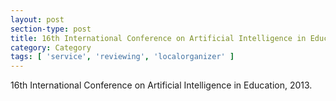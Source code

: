 ```yaml
---
layout: post
section-type: post
title: 16th International Conference on Artificial Intelligence in Education.
category: Category
tags: [ 'service', 'reviewing', 'localorganizer' ]
---
```

16th International Conference on Artificial Intelligence in Education, 2013.

